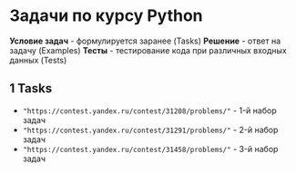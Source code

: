 # Задачи по курсу Python
**Условие задач** - формулируется заранее (Tasks)
**Решение** - ответ на задачу (Examples)
**Тесты** - тестирование кода при различных входных данных (Tests)

## 1 Tasks
* `"https://contest.yandex.ru/contest/31208/problems/"` - 1-й набор задач
* `"https://contest.yandex.ru/contest/31291/problems/"` - 2-й набор задач
* `"https://contest.yandex.ru/contest/31458/problems/"` - 3-й набор задач


